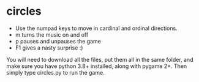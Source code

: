 # circles
* Use the numpad keys to move in cardinal and ordinal directions.
* m turns the music on and off
* p pauses and unpauses the game
* F1 gives a nasty surprise :)

You will need to download all the files, put them all in the same folder, and make sure you have python 3.8+ installed, along with pygame 2+. Then simply type circles.py to run the game.
